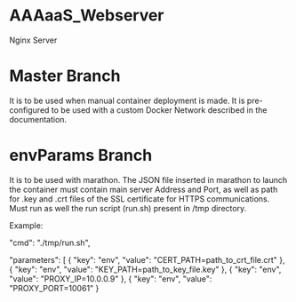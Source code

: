 # AAAaaS_Webserver
Nginx Server 

# Master Branch 

It is to be used when manual container deployment is made. It is pre-configured to be used with a custom Docker Network described in the documentation.

# envParams Branch 

It is to be used with marathon. The JSON file inserted in marathon to launch the container must contain main server Address and Port, as well as path for .key and .crt files of the SSL certificate for HTTPS communications. Must run as well the run script (run.sh) present in /tmp directory.

Example: 

"cmd": "./tmp/run.sh",

"parameters": [
        {
          "key": "env",
          "value": "CERT_PATH=path_to_crt_file.crt"
        },
        {
          "key": "env",
          "value": "KEY_PATH=path_to_key_file.key"
        },
        {
          "key": "env",
          "value": "PROXY_IP=10.0.0.9"
        },
        {
          "key": "env",
          "value": "PROXY_PORT=10061"
        }
